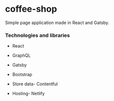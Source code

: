 # coffee-shop

Simple page application made in React and Gatsby.



### Technologies and libraries

- React
- GraphQL
- Gatsby
- Bootstrap

- Store data- Contentful
- Hosting- Netlify
